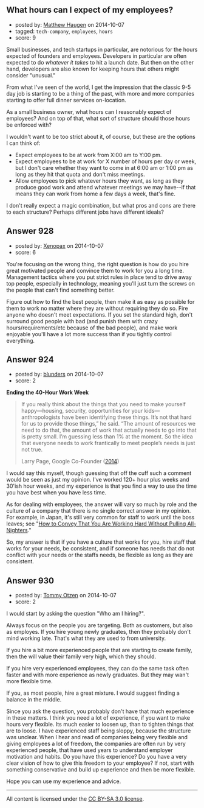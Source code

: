 ## What hours can I expect of my employees?

- posted by: [Matthew Haugen](https://stackexchange.com/users/1325646/matthew-haugen) on 2014-10-07
- tagged: `tech-company`, `employees`, `hours`
- score: 9

Small businesses, and tech startups in particular, are notorious for the hours expected of founders and employees. Developers in particular are often expected to do *whatever it takes* to hit a launch date. But then on the other hand, developers are also known for keeping hours that others might consider "unusual."

From what I've seen of the world, I get the impression that the classic 9-5 day job is starting to be a thing of the past, with more and more companies starting to offer full dinner services on-location.

As a small business owner, what hours can I reasonably expect of employees? And on top of that, what sort of structure should those hours be enforced with? 

I wouldn't want to be too strict about it, of course, but these are the options I can think of:

* Expect employees to be at work from X:00 am to Y:00 pm.
* Expect employees to be at work for X number of hours per day or week, but I don't care whether they want to come in at 6:00 am or 1:00 pm as long as they hit that quota and don't miss meetings.
* Allow employees to pick whatever hours they want, as long as they produce good work and attend whatever meetings we may have--if that means they can work from home a few days a week, that's fine.

I don't really expect a magic combination, but what pros and cons are there to each structure? Perhaps different jobs have different ideals?


## Answer 928

- posted by: [Xenopax](https://stackexchange.com/users/306985/xenopax) on 2014-10-07
- score: 6

You're focusing on the wrong thing, the right question is how do you hire great motivated people and convince them to work for you a long time. Management tactics where you put strict rules in place tend to drive away top people, especially in technology, meaning you'll just turn the screws on the people that can't find something better.

Figure out how to find the best people, then make it as easy as possible for them to work no matter where they are without requiring they do so. Fire anyone who doesn't meet expectations. If you set the standard high, don't surround good people with bad (and punish them with crazy hours/requirements/etc because of the bad people), and make work enjoyable you'll have a lot more success than if you tightly control everything.


## Answer 924

- posted by: [blunders](https://stackexchange.com/users/216182/blunders) on 2014-10-07
- score: 2

<p><strong>Ending the 40-Hour Work Week</strong></p>

<blockquote>
  <p>If you really think about the things that you need to make yourself
  happy—housing, security, opportunities for your kids—anthropologists
  have been identifying these things. It’s not that hard for us to
  provide those things,” he said. “The amount of resources we need to do
  that, the amount of work that actually needs to go into that is pretty
  small. I’m guessing less than 1% at the moment. So the idea that
  everyone needs to work frantically to meet people’s needs is just not
  true.</p>
  
  <p>Larry Page, Google Co-Founder (<a href="http://mashable.com/2014/07/07/google-founders-interview-khosla/" rel="nofollow">2014</a>)</p>
</blockquote>

<p>I would say this myself, though guessing that off the cuff such a comment would be seen as just my opinion.  I've worked 120+ hour plus weeks and 30'ish hour weeks, and my experience is that you find a way to use the time you have best when you have less time.</p>

<p>As for dealing with employees, the answer will vary so much by role and the culture of a company that there is no single correct answer in my opinion.  For example, in Japan, it's still very common for staff to work until the boss leaves; see "<a href="http://online.wsj.com/news/articles/SB10001424052702303491404579391103854539542" rel="nofollow">How to Convey That You Are Working Hard Without Pulling All-Nighters</a>."</p>

<p>So, my answer is that if you have a culture that works for you, hire staff that works for your needs, be consistent, and if someone has needs that do not conflict with your needs or the staffs needs, be flexible as long as they are consistent.</p>



## Answer 930

- posted by: [Tommy Otzen](https://stackexchange.com/users/4026382/tommy-otzen) on 2014-10-07
- score: 2

I would start by asking the question "Who am I hiring?".

Always focus on the people you are targeting. Both as customers, but also as employes. If you hire young newly graduates, then they probably don't mind working late. That's what they are used to from university. 

If you hire a bit more experienced people that are starting to create family, then the will value their family very high, which they should. 

If you hire very experienced employees, they can do the same task often faster and with more experience as newly graduates. But they may wan't more flexible time.

If you, as most people, hire a great mixture. I would suggest finding a balance in the middle. 

Since you ask the question, you probably don't have that much experience in these matters. I think you need a lot of experience, if you want to make hours very flexible. Its much easier to loosen up, than to tighten things that are to loose. 
I have experienced staff being sloppy, because the structure was unclear. When I hear and read of companies being very flexible and giving employees a lot of freedom, the companies are often run by very experienced people, that have used years to understand employer motivation and habits. Do you have this experience? Do you have a very clear vision of how to give this freedom to your employee? If not, start with something conservative and build up experience and then be more flexible.

Hope you can use my experience and advice.



---

All content is licensed under the [CC BY-SA 3.0 license](https://creativecommons.org/licenses/by-sa/3.0/).
